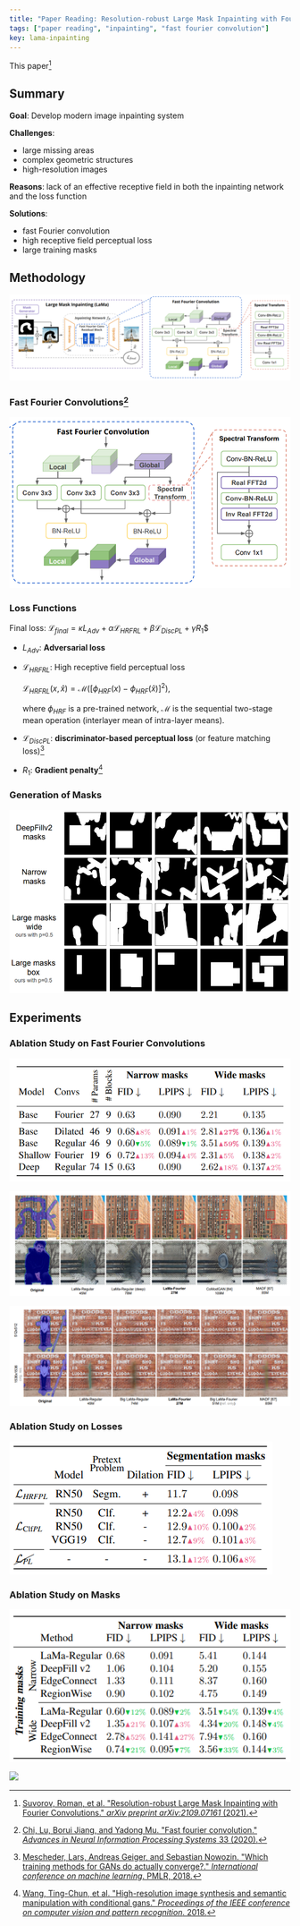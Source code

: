 ```yaml
---
title: "Paper Reading: Resolution-robust Large Mask Inpainting with Fourier Convolutions"
tags: ["paper reading", "inpainting", "fast fourier convolution"]
key: lama-inpainting
---
```


This paper[^lama]

<!--more-->

## Summary

**Goal**: Develop modern image inpainting system

**Challenges**:

- large missing areas
- complex geometric structures
- high-resolution images

**Reasons**:  lack of an effective receptive field in both the inpainting network and the loss function

**Solutions**:

- fast Fourier convolution
- high receptive field perceptual loss
- large training masks

## Methodology

![scheme](https://raw.githubusercontent.com/yuanpinz/blog/main/assets/images/posts/image-20211019164509053.png "The scheme of the proposed method for large-mask inpainting (LaMa)")

### Fast Fourier Convolutions[^ffc]

![image-20211019173512461](https://raw.githubusercontent.com/yuanpinz/blog/main/assets/images/posts/image-20211019173512461.png)

### Loss Functions

Final loss: $\mathcal{L}_{final}=\kappa L_{Adv}+\alpha \mathcal{L}_{HRFRL} + \beta \mathcal{L}_{DiscPL} + \gamma R_1$$​​​

- $L_{Adv}$: **Adversarial loss**

- $\mathcal{L}_{HRFRL}$: High receptive field perceptual loss

  $\mathcal{L}_{HRFRL}(x,\hat{x})=\mathcal{M}([\phi_{HRF}(x)-\phi_{HRF}(\hat{x})]^2)$​,​

  where $\phi_{HRF}$ is a pre-trained network, $\mathcal{M}$ is the sequential two-stage mean operation (interlayer mean of intra-layer means).

- $\mathcal{L}_{DiscPL}$: **discriminator-based perceptual loss** (or feature matching loss)[^dpl]

- $R_1$: **Gradient penalty**​[^r1]

### Generation of Masks

![image-20211019170856702](https://raw.githubusercontent.com/yuanpinz/blog/main/assets/images/posts/image-20211019170856702.png)

## Experiments

### Ablation Study on Fast Fourier Convolutions

![image-20211019174309601](https://raw.githubusercontent.com/yuanpinz/blog/main/assets/images/posts/image-20211019174309601.png)

![image-20211019173624223](https://raw.githubusercontent.com/yuanpinz/blog/main/assets/images/posts/image-20211019173624223.png)

![image-20211019173637378](https://raw.githubusercontent.com/yuanpinz/blog/main/assets/images/posts/image-20211019173637378.png)

### Ablation Study on Losses

![image-20211019174435621](https://raw.githubusercontent.com/yuanpinz/blog/main/assets/images/posts/image-20211019174435621.png)

### Ablation Study on Masks

![image-20211019174446320](https://raw.githubusercontent.com/yuanpinz/blog/main/assets/images/posts/image-20211019174446320.png)



[^lama]: [Suvorov, Roman, et al. "Resolution-robust Large Mask Inpainting with Fourier Convolutions." *arXiv preprint arXiv:2109.07161* (2021).](https://arxiv.org/pdf/2109.07161.pdf)
[^ffc]: [Chi, Lu, Borui Jiang, and Yadong Mu. "Fast fourier convolution." *Advances in Neural Information Processing Systems* 33 (2020).](https://proceedings.neurips.cc/paper/2020/file/2fd5d41ec6cfab47e32164d5624269b1-Paper.pdf)

[^r1]: [Wang, Ting-Chun, et al. "High-resolution image synthesis and semantic manipulation with conditional gans." *Proceedings of the IEEE conference on computer vision and pattern recognition*. 2018.](https://openaccess.thecvf.com/content_cvpr_2018/papers/Wang_High-Resolution_Image_Synthesis_CVPR_2018_paper.pdf)
[^dpl]: [Mescheder, Lars, Andreas Geiger, and Sebastian Nowozin. "Which training methods for GANs do actually converge?." *International conference on machine learning*. PMLR, 2018.](http://proceedings.mlr.press/v80/mescheder18a/mescheder18a.pdf)





![](https://raw.githubusercontent.com/yuanpinz/blog/main/assets/images/posts/image.png)

